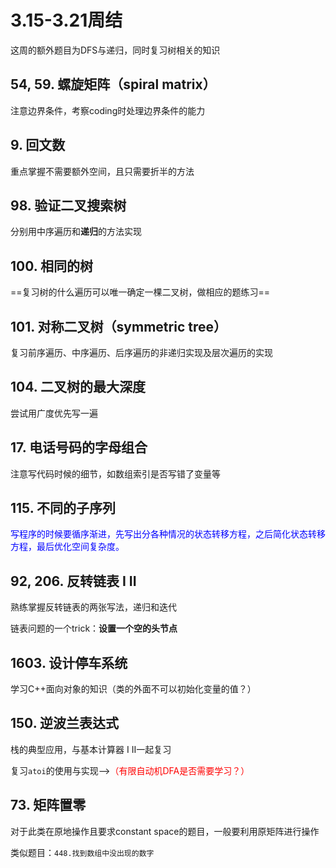 # 3.15-3.21周结

这周的额外题目为DFS与递归，同时复习树相关的知识



## 54, 59. 螺旋矩阵（spiral matrix）

注意边界条件，考察coding时处理边界条件的能力



## 9. 回文数

重点掌握不需要额外空间，且只需要折半的方法



## 98. 验证二叉搜索树

分别用中序遍历和**递归**的方法实现



## 100. 相同的树

==复习树的什么遍历可以唯一确定一棵二叉树，做相应的题练习==

 

## 101. 对称二叉树（symmetric tree）

复习前序遍历、中序遍历、后序遍历的非递归实现及层次遍历的实现



## 104. 二叉树的最大深度

尝试用广度优先写一遍



## 17. 电话号码的字母组合

注意写代码时候的细节，如数组索引是否写错了变量等



## 115. 不同的子序列

<font color=blue>写程序的时候要循序渐进，先写出分各种情况的状态转移方程，之后简化状态转移方程，最后优化空间复杂度。</font>



## 92, 206. 反转链表 I II

熟练掌握反转链表的两张写法，递归和迭代

链表问题的一个trick：**设置一个空的头节点**



## 1603. 设计停车系统

学习C++面向对象的知识（类的外面不可以初始化变量的值？）



## 150. 逆波兰表达式

栈的典型应用，与基本计算器 I II一起复习

复习`atoi`的使用与实现--><font color=red>（有限自动机DFA是否需要学习？）</font>



## 73. 矩阵置零

对于此类在原地操作且要求constant space的题目，一般要利用原矩阵进行操作

类似题目：`448.找到数组中没出现的数字`